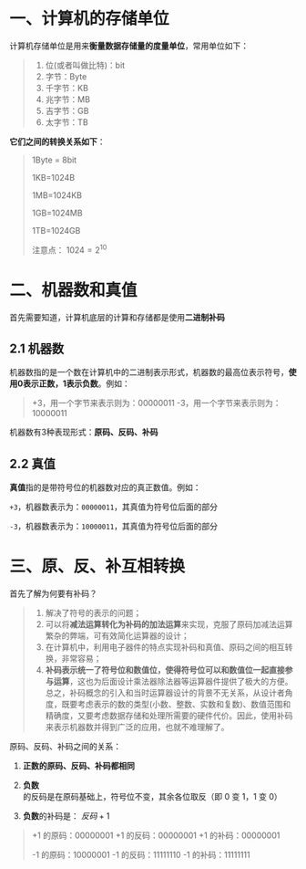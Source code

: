 # 一、计算机的存储单位

计算机存储单位是用来**衡量数据存储量的度量单位**，常用单位如下：

> 1. 位(或者叫做比特)：bit	
> 2. 字节：Byte
> 3. 千字节：KB
> 4. 兆字节：MB
> 5. 吉字节：GB
> 6. 太字节：TB
>

**它们之间的转换关系如下**：

> 1Byte = 8bit
>
> 1KB=1024B
>
> 1MB=1024KB
>
> 1GB=1024MB
>
> 1TB=1024GB
>
> 注意点： $1024=2^{10}$  
>

# 二、机器数和真值

首先需要知道，计算机底层的计算和存储都是使用**二进制补码**

## 2.1 机器数

机器数指的是一个数在计算机中的二进制表示形式，机器数的最高位表示符号，**使用0表示正数，1表示负数**。例如：

> +3，用一个字节来表示则为：00000011
> -3，用一个字节来表示则为：10000011

机器数有3种表现形式：**原码、反码、补码**

## 2.2 真值

**真值**指的是带符号位的机器数对应的真正数值。例如：

`+3`，机器数表示为：`00000011`，其真值为符号位后面的部分

`-3`，机器数表示为：`10000011`，其真值为符号位后面的部分

# 三、原、反、补互相转换

首先了解为何要有补码？

> 1. 解决了符号的表示的问题；
> 2. 可以将**减法运算转化为补码的加法运算**来实现，克服了原码加减法运算繁杂的弊端，可有效简化运算器的设计；
> 3. 在计算机中，利用电子器件的特点实现补码和真值、原码之间的相互转换，非常容易；
> 4. **补码表示统一了符号位和数值位，使得符号位可以和数值位一起直接参与运算**，这也为后面设计乘法器除法器等运算器件提供了极大的方便。总之，补码概念的引入和当时运算器设计的背景不无关系，从设计者角度，既要考虑表示的数的类型(小数、整数、实数和复数)、数值范围和精确度，又要考虑数据存储和处理所需要的硬件代价。因此，使用补码来表示机器数并得到广泛的应用，也就不难理解了。
>

原码、反码、补码之间的关系：

1. **正数的原码、反码、补码都相同**

2. **负数**的反码是在原码基础上，符号位不变，其余各位取反（即 0 变 1，1 变 0）

3. **负数**的补码是： $反码 + 1$ 

> +1 的原码：00000001
> +1 的反码：00000001
> +1 的补码：00000001
>
> -1 的原码：10000001
> -1 的反码：11111110
> -1 的补码：11111111

